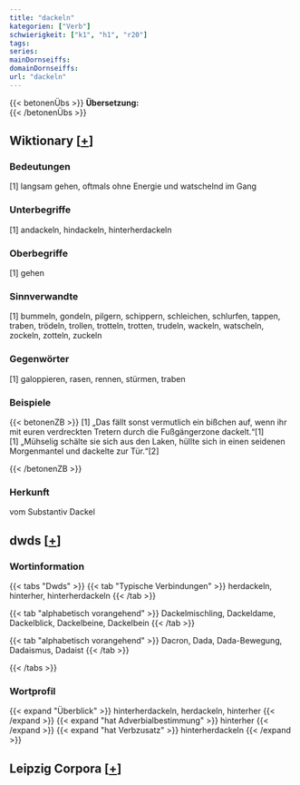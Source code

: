 ```yaml
---
title: "dackeln"
kategorien: ["Verb"]
schwierigkeit: ["k1", "h1", "r20"]
tags:
series:
mainDornseiffs:
domainDornseiffs:
url: "dackeln"
---
```


{{< betonenÜbs >}}
**Übersetzung:**  
{{< /betonenÜbs >}}

## Wiktionary [[+](https://de.wiktionary.org/wiki/dackeln)]

### Bedeutungen
[1] langsam gehen, oftmals ohne Energie und watschelnd im Gang  

### Unterbegriffe
[1] andackeln, hindackeln, hinterherdackeln  

### Oberbegriffe
[1] gehen  

### Sinnverwandte
[1] bummeln, gondeln, pilgern, schippern, schleichen, schlurfen, tappen, traben, trödeln, trollen, trotteln, trotten, trudeln, wackeln, watscheln, zockeln, zotteln, zuckeln  

### Gegenwörter
[1] galoppieren, rasen, rennen, stürmen, traben  

### Beispiele
{{< betonenZB >}}
[1] „Das fällt sonst vermutlich ein bißchen auf, wenn ihr mit euren verdreckten Tretern durch die Fußgängerzone dackelt.“[1]  
[1] „Mühselig schälte sie sich aus den Laken, hüllte sich in einen seidenen Morgenmantel und dackelte zur Tür.“[2]  

{{< /betonenZB >}}
### Herkunft
vom Substantiv Dackel  



## dwds [[+](https://www.dwds.de/wb/dackeln)]

### Wortinformation
{{< tabs "Dwds" >}}
{{< tab "Typische Verbindungen" >}}
herdackeln, hinterher, hinterherdackeln
{{< /tab >}}

{{< tab "alphabetisch vorangehend" >}}
Dackelmischling, Dackeldame, Dackelblick, Dackelbeine, Dackelbein
{{< /tab >}}

{{< tab "alphabetisch vorangehend" >}}
Dacron, Dada, Dada-Bewegung, Dadaismus, Dadaist
{{< /tab >}}

{{< /tabs >}}

### Wortprofil
{{< expand "Überblick" >}} hinterherdackeln, herdackeln, hinterher {{< /expand >}}
{{< expand "hat Adverbialbestimmung" >}} hinterher {{< /expand >}}
{{< expand "hat Verbzusatz" >}} hinterherdackeln {{< /expand >}}

## Leipzig Corpora [[+](https://corpora.uni-leipzig.de/en/res?word=dackeln&corpusId=deu_newscrawl-public_2018)]

